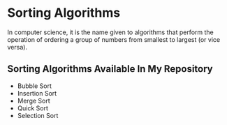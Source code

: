 # Sorting Algorithms

In computer science, it is the name given to algorithms that perform the operation of ordering a group of numbers from smallest to largest (or vice versa).

## Sorting Algorithms Available In My Repository
* Bubble Sort
* Insertion Sort
* Merge Sort
* Quick Sort
* Selection Sort